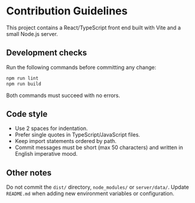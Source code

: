 # Contribution Guidelines

This project contains a React/TypeScript front end built with Vite and a small Node.js server.

## Development checks

Run the following commands before committing any change:

```bash
npm run lint
npm run build
```

Both commands must succeed with no errors.

## Code style

* Use 2 spaces for indentation.
* Prefer single quotes in TypeScript/JavaScript files.
* Keep import statements ordered by path.
* Commit messages must be short (max 50 characters) and written in English imperative mood.

## Other notes

Do not commit the `dist/` directory, `node_modules/` or `server/data/`.
Update `README.md` when adding new environment variables or configuration.
